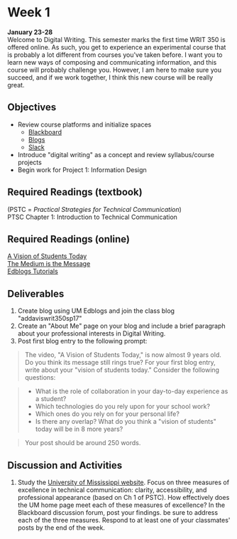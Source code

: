 # Week 1  
**January 23-28**  
Welcome to Digital Writing. This semester marks the first time WRIT 350 is offered online. As such, you get to experience an experimental course that is probably a lot different from courses you've taken before. I want you to learn new ways of composing and communicating information, and this course will probably challenge you. However, I am here to make sure you succeed, and if we work together, I think this new course will be really great. 

## Objectives 

* Review course platforms and initialize spaces 
    * [Blackboard](http://blackboard.olemiss.edu)
    * [Blogs](http://edblogs.olemiss.edu)
    * [Slack](https://writ350sp17.slack.com/)
* Introduce "digital writing" as a concept and review syllabus/course projects 
* Begin work for Project 1: Information Design

## Required Readings (textbook)
(PSTC = *Practical Strategies for Technical Communication*)  
PTSC Chapter 1: Introduction to Technical Communication    

## Required Readings (online)
[A Vision of Students Today](https://www.youtube.com/watch?v=dGCJ46vyR9o)  
[The Medium is the Message](https://www.youtube.com/watch?v=OseOb_wBsi4)  
[Edblogs Tutorials](http://edblogs.olemiss.edu/help/)

## Deliverables 
1. Create blog using UM Edblogs and join the class blog "addaviswrit350sp17"
2. Create an "About Me" page on your blog and include a brief paragraph about your professional interests in Digital Writing. 
2. Post first blog entry to the following prompt:  

> The video, "A Vision of Students Today," is now almost 9 years old. Do you think its message still rings true? For your first blog entry, write about your "vision of students today." Consider the following questions: 

> * What is the role of collaboration in your day-to-day experience as a student? 
> * Which technologies do you rely upon for your school work? 
> * Which ones do you rely on for your personal life? 
> * Is there any overlap? What do you think a "vision of students" today will be in 8 more years?

> Your post should be around 250 words.

## Discussion and Activities 
1. Study the [University of Mississippi website](http://olemiss.edu). Focus on three measures of excellence in technical communication: clarity, accessibility, and professional appearance (based on Ch 1 of PSTC). How effectively does the UM home page meet each of these measures of excellence? In the Blackboard discussion forum, post your findings. be sure to address each of the three measures. Respond to at least one of your classmates' posts by the end of the week. 